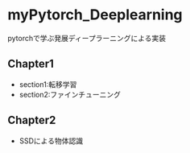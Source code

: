 # myPytorch_Deeplearning
pytorchで学ぶ発展ディープラーニングによる実装
## Chapter1<br>
- section1:転移学習
- section2:ファインチューニング
## Chapter2<br>
- SSDによる物体認識
